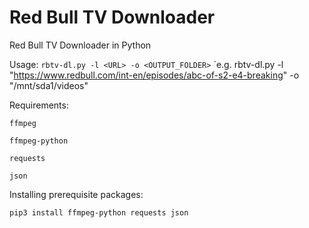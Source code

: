 # Red Bull TV Downloader
Red Bull TV Downloader in Python

Usage: 
`rbtv-dl.py -l <URL> -o <OUTPUT_FOLDER>`
`e.g. rbtv-dl.py -l "https://www.redbull.com/int-en/episodes/abc-of-s2-e4-breaking" -o "/mnt/sda1/videos"

Requirements:

```
ffmpeg

ffmpeg-python

requests

json
```

Installing prerequisite packages:
```
pip3 install ffmpeg-python requests json
```
